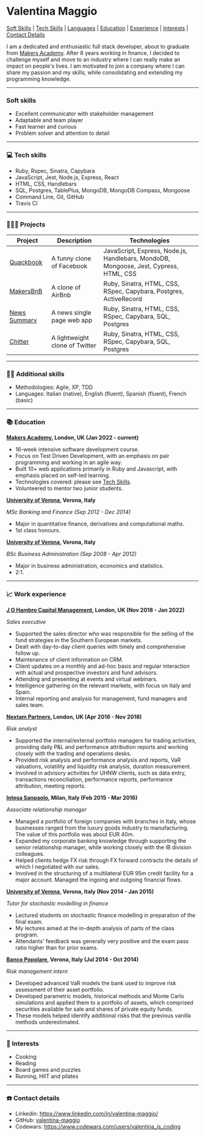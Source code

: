 # Valentina Maggio

[Soft Skills](#soft-skills) | [Tech Skills](#tech-skills) | [Languages](#languages) | [Education](#education) | [Experience](#working-experience) | [Interests](#interests) | [Contact Details](#contact-details)

I am a dedicated and enthusiastic full stack developer, about to graduate from [Makers Academy](https://makers.tech/). After 8 years working in finance, I decided to challenge myself and move to an industry where I can really make an impact on people's lives.
I am motivated to join a company where I can share my passion and my skills, while consolidating and extending my programming knowledge.

---

### Soft skills

- Excellent communicator with stakeholder management
- Adaptable and team player
- Fast learner and curious
- Problem solver and attention to detail

---

### 💻 Tech skills

- Ruby, Rspec, Sinatra, Capybara
- JavaScript, Jest, Node.js, Express, React
- HTML, CSS, Handlebars
- SQL, Postgres, TablePlus, MongoDB, MongoDB Compass, Mongoose
- Command Line, Git, GitHub
- Travis CI

---

### 👩🏻‍💻 Projects

| Project                                                                        | Description                    | Technologies                                                                          |
| ------------------------------------------------------------------------------ | ------------------------------ | ------------------------------------------------------------------------------------- |
| [Quackbook](https://github.com/valentina-maggio/quackbook-team-quack-overflow) | A funny clone of Facebook      | JavaScript, Express, Node.js, Handlebars, MondoDB, Mongoose, Jest, Cypress, HTML, CSS |
| [MakersBnB](https://github.com/valentina-maggio/MakersBnB)                     | A clone of AirBnb              | Ruby, Sinatra, HTML, CSS, RSpec, Capybara, Postgres, ActiveRecord                     |
| [News Summary](https://github.com/valentina-maggio/news-summary)               | A news single page web app     | Ruby, Sinatra, HTML, CSS, RSpec, Capybara, SQL, Postgres                              |
| [Chitter](https://github.com/valentina-maggio/chitter-challenge)               | A lightweight clone of Twitter | Ruby, Sinatra, HTML, CSS, RSpec, Capybara, SQL, Postgres                              |

---

### 🤹🏻 Additional skills

- Methodologies: Agile, XP, TDD
- Languages: Italian (native), English (fluent), Spanish (fluent), French (basic)

---

### 📚 Education

**[Makers Academy](https://makers.tech/), London, UK (Jan 2022 - current)**

- 16-week intensive software development course.
- Focus on Test Driven Development, with an emphasis on pair programming and working in an agile way.
- Built 10+ web applications primarily in Ruby and Javascript, with emphasis placed on self-led learning.
- Technologies covered: please see [Tech Skills](#tech-skills).
- Volunteered to mentor two junior students.

**[University of Verona](https://www.univr.it/en/home), Verona, Italy**

_MSc Banking and Finance (Sep 2012 - Dec 2014)_

- Major in quantitative finance, derivatives and computational maths.
- 1st class honours.

**[University of Verona](https://www.univr.it/en/home), Verona, Italy**

_BSc Business Administration (Sep 2008 - Apr 2012)_

- Major in business administration, economics and statistics.
- 2:1.

---

### 📈 Work experience

**[J O Hambro Capital Management](https://www.johcm.com/uk/home), London, UK (Nov 2018 - Jan 2022)**

_Sales executive_

- Supported the sales director who was responsible for the selling of the fund strategies in the Southern European markets.
- Dealt with day-to-day client queries with timely and comprehensive follow up.
- Maintenance of client information on CRM.
- Client updates on a monthly and ad-hoc basis and regular interaction with actual and prospective investors and fund advisors.
- Attending and presenting at events and virtual webinars.
- Intelligence gathering on the relevant markets, with focus on Italy and Spain.
- Internal reporting and analysis for management, fund managers and sales team.

**[Nextam Partners](https://sim.nextampartners.com/en/), London, UK (Apr 2016 - Nov 2018)**

_Risk analyst_

- Supported the internal/external portfolio managers for trading activities, providing daily P&L and performance attribution reports and working closely with the trading and operations desks.
- Provided risk analysis and performance analysis and reports, VaR valuations, volatility and liquidity risk analysis, duration measurement.
- Involved in advisory activities for UHNW clients, such as data entry, transactions reconciliation, performance reports, performance attribution, meeting reports.

**[Intesa Sanpaolo](https://group.intesasanpaolo.com/en/), Milan, Italy (Feb 2015 - Mar 2016)**

_Associate relationship manager_

- Managed a portfolio of foreign companies with branches in Italy, whose businesses ranged from the luxury goods industry to manufacturing. The value of this portfolio was about EUR 40m.
- Expanded my corporate banking knowledge through supporting the senior relationship manager, while working closely with the IB division colleagues.
- Helped clients hedge FX risk through FX forward contracts the details of which I negotiated with our sales.
- Involved in the structuring of a multilateral EUR 95m credit facility for a major account. Managed the ingoing and outgoing financial flows.

**[University of Verona](https://www.univr.it/en/home), Verona, Italy (Nov 2014 - Jan 2015)**

_Tutor for stochastic modelling in finance_

- Lectured students on stochastic finance modelling in preparation of the final exam.
- My lectures aimed at the in-depth analysis of parts of the class program.
- Attendants' feedback was generally very positive and the exam pass ratio higher than for prior
  exams.

**[Banco Popolare](https://gruppo.bancobpm.it/en/), Verona, Italy (Jul 2014 - Oct 2014)**

_Risk management intern_

- Developed advanced VaR models the bank used to improve risk assessment of their asset portfolio.
- Developed parametric models, historical methods and Monte Carlo simulations and applied them to a portfolio of assets, which comprised securities available for sale and shares of private equity funds.
- These models helped identify additional risks that the previous vanilla methods underestimated.

---

### 🧩 Interests

- Cooking
- Reading
- Board games and puzzles
- Running, HIIT and pilates

---

### ☎️ Contact details

- Linkedin: https://www.linkedin.com/in/valentina-maggio/
- GitHub: [valentina-maggio](https://github.com/valentina-maggio)
- Codewars: https://www.codewars.com/users/valentina_is_coding
